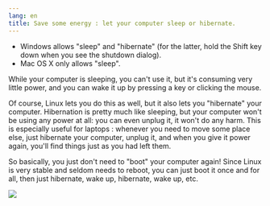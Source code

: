 ```yaml
---
lang: en
title: Save some energy : let your computer sleep or hibernate.
---
```


<ul>
<li>Windows allows "sleep" and "hibernate" (for the latter, hold the Shift key down when you see the shutdown 
dialog).</li>
<li>Mac OS X only allows "sleep".</li>
</ul>

While your computer is sleeping, you can't use it, but it's consuming 
very little power, and you can wake it up by pressing a key or clicking 
the mouse.

Of course, Linux lets you do this as well, but it also lets you 
"hibernate" your computer. Hibernation is pretty much like sleeping, but 
your computer won't be using any power at all: you can even unplug it, 
it won't do any harm. This is especially useful for laptops : whenever 
you need to move some place else, just hibernate your computer, unplug 
it, and when you give it power again, you'll find things just as you had 
left them.

So basically, you just don't need to "boot" your computer again! 
Since Linux is very stable and seldom needs to reboot, you can just boot 
it once and for all, then just hibernate, wake up, hibernate, wake up, 
etc.

<img src="Images/suspend_hibernate_thumb.png" />




